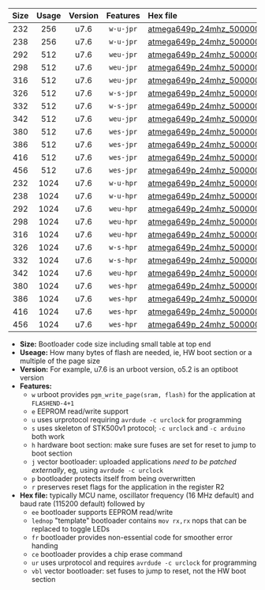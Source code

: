 |Size|Usage|Version|Features|Hex file|
|:-:|:-:|:-:|:-:|:--|
|232|256|u7.6|`w-u-jpr`|[atmega649p_24mhz_500000bps_ur_vbl.hex](https://raw.githubusercontent.com/stefanrueger/urboot/main/atmega649p_24mhz_500000bps_ur_vbl.hex)|
|238|256|u7.6|`w-u-jpr`|[atmega649p_24mhz_500000bps_lednop_ur_vbl.hex](https://raw.githubusercontent.com/stefanrueger/urboot/main/atmega649p_24mhz_500000bps_lednop_ur_vbl.hex)|
|292|512|u7.6|`weu-jpr`|[atmega649p_24mhz_500000bps_ee_ur_vbl.hex](https://raw.githubusercontent.com/stefanrueger/urboot/main/atmega649p_24mhz_500000bps_ee_ur_vbl.hex)|
|298|512|u7.6|`weu-jpr`|[atmega649p_24mhz_500000bps_ee_lednop_ur_vbl.hex](https://raw.githubusercontent.com/stefanrueger/urboot/main/atmega649p_24mhz_500000bps_ee_lednop_ur_vbl.hex)|
|316|512|u7.6|`weu-jpr`|[atmega649p_24mhz_500000bps_ee_lednop_fr_ur_vbl.hex](https://raw.githubusercontent.com/stefanrueger/urboot/main/atmega649p_24mhz_500000bps_ee_lednop_fr_ur_vbl.hex)|
|326|512|u7.6|`w-s-jpr`|[atmega649p_24mhz_500000bps_vbl.hex](https://raw.githubusercontent.com/stefanrueger/urboot/main/atmega649p_24mhz_500000bps_vbl.hex)|
|332|512|u7.6|`w-s-jpr`|[atmega649p_24mhz_500000bps_lednop_vbl.hex](https://raw.githubusercontent.com/stefanrueger/urboot/main/atmega649p_24mhz_500000bps_lednop_vbl.hex)|
|342|512|u7.6|`weu-jpr`|[atmega649p_24mhz_500000bps_ee_lednop_fr_ce_ur_vbl.hex](https://raw.githubusercontent.com/stefanrueger/urboot/main/atmega649p_24mhz_500000bps_ee_lednop_fr_ce_ur_vbl.hex)|
|380|512|u7.6|`wes-jpr`|[atmega649p_24mhz_500000bps_ee_vbl.hex](https://raw.githubusercontent.com/stefanrueger/urboot/main/atmega649p_24mhz_500000bps_ee_vbl.hex)|
|386|512|u7.6|`wes-jpr`|[atmega649p_24mhz_500000bps_ee_lednop_vbl.hex](https://raw.githubusercontent.com/stefanrueger/urboot/main/atmega649p_24mhz_500000bps_ee_lednop_vbl.hex)|
|416|512|u7.6|`wes-jpr`|[atmega649p_24mhz_500000bps_ee_lednop_fr_vbl.hex](https://raw.githubusercontent.com/stefanrueger/urboot/main/atmega649p_24mhz_500000bps_ee_lednop_fr_vbl.hex)|
|456|512|u7.6|`wes-jpr`|[atmega649p_24mhz_500000bps_ee_lednop_fr_ce_vbl.hex](https://raw.githubusercontent.com/stefanrueger/urboot/main/atmega649p_24mhz_500000bps_ee_lednop_fr_ce_vbl.hex)|
|232|1024|u7.6|`w-u-hpr`|[atmega649p_24mhz_500000bps_ur.hex](https://raw.githubusercontent.com/stefanrueger/urboot/main/atmega649p_24mhz_500000bps_ur.hex)|
|238|1024|u7.6|`w-u-hpr`|[atmega649p_24mhz_500000bps_lednop_ur.hex](https://raw.githubusercontent.com/stefanrueger/urboot/main/atmega649p_24mhz_500000bps_lednop_ur.hex)|
|292|1024|u7.6|`weu-hpr`|[atmega649p_24mhz_500000bps_ee_ur.hex](https://raw.githubusercontent.com/stefanrueger/urboot/main/atmega649p_24mhz_500000bps_ee_ur.hex)|
|298|1024|u7.6|`weu-hpr`|[atmega649p_24mhz_500000bps_ee_lednop_ur.hex](https://raw.githubusercontent.com/stefanrueger/urboot/main/atmega649p_24mhz_500000bps_ee_lednop_ur.hex)|
|316|1024|u7.6|`weu-hpr`|[atmega649p_24mhz_500000bps_ee_lednop_fr_ur.hex](https://raw.githubusercontent.com/stefanrueger/urboot/main/atmega649p_24mhz_500000bps_ee_lednop_fr_ur.hex)|
|326|1024|u7.6|`w-s-hpr`|[atmega649p_24mhz_500000bps.hex](https://raw.githubusercontent.com/stefanrueger/urboot/main/atmega649p_24mhz_500000bps.hex)|
|332|1024|u7.6|`w-s-hpr`|[atmega649p_24mhz_500000bps_lednop.hex](https://raw.githubusercontent.com/stefanrueger/urboot/main/atmega649p_24mhz_500000bps_lednop.hex)|
|342|1024|u7.6|`weu-hpr`|[atmega649p_24mhz_500000bps_ee_lednop_fr_ce_ur.hex](https://raw.githubusercontent.com/stefanrueger/urboot/main/atmega649p_24mhz_500000bps_ee_lednop_fr_ce_ur.hex)|
|380|1024|u7.6|`wes-hpr`|[atmega649p_24mhz_500000bps_ee.hex](https://raw.githubusercontent.com/stefanrueger/urboot/main/atmega649p_24mhz_500000bps_ee.hex)|
|386|1024|u7.6|`wes-hpr`|[atmega649p_24mhz_500000bps_ee_lednop.hex](https://raw.githubusercontent.com/stefanrueger/urboot/main/atmega649p_24mhz_500000bps_ee_lednop.hex)|
|416|1024|u7.6|`wes-hpr`|[atmega649p_24mhz_500000bps_ee_lednop_fr.hex](https://raw.githubusercontent.com/stefanrueger/urboot/main/atmega649p_24mhz_500000bps_ee_lednop_fr.hex)|
|456|1024|u7.6|`wes-hpr`|[atmega649p_24mhz_500000bps_ee_lednop_fr_ce.hex](https://raw.githubusercontent.com/stefanrueger/urboot/main/atmega649p_24mhz_500000bps_ee_lednop_fr_ce.hex)|

- **Size:** Bootloader code size including small table at top end
- **Useage:** How many bytes of flash are needed, ie, HW boot section or a multiple of the page size
- **Version:** For example, u7.6 is an urboot version, o5.2 is an optiboot version
- **Features:**
  + `w` urboot provides `pgm_write_page(sram, flash)` for the application at `FLASHEND-4+1`
  + `e` EEPROM read/write support
  + `u` uses urprotocol requiring `avrdude -c urclock` for programming
  + `s` uses skeleton of STK500v1 protocol; `-c urclock` and `-c arduino` both work
  + `h` hardware boot section: make sure fuses are set for reset to jump to boot section
  + `j` vector bootloader: uploaded applications *need to be patched externally*, eg, using `avrdude -c urclock`
  + `p` bootloader protects itself from being overwritten
  + `r` preserves reset flags for the application in the register R2
- **Hex file:** typically MCU name, oscillator frequency (16 MHz default) and baud rate (115200 default) followed by
  + `ee` bootloader supports EEPROM read/write
  + `lednop` "template" bootloader contains `mov rx,rx` nops that can be replaced to toggle LEDs
  + `fr` bootloader provides non-essential code for smoother error handing
  + `ce` bootloader provides a chip erase command
  + `ur` uses urprotocol and requires `avrdude -c urclock` for programming
  + `vbl` vector bootloader: set fuses to jump to reset, not the HW boot section
